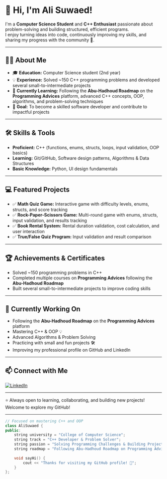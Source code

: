 # 👋 Hi, I'm Ali Suwaed!

I'm a **Computer Science Student** and **C++ Enthusiast** passionate about problem-solving and building structured, efficient programs.  
I enjoy turning ideas into code, continuously improving my skills, and sharing my progress with the community 🚀.  

---

## 🧑‍💻 About Me
- 🎓 **Education:** Computer Science student (2nd year)  
- 💡 **Experience:** Solved ~150 C++ programming problems and developed several small-to-intermediate projects  
- 🌱 **Currently Learning:** Following the **Abu-Hadhoud Roadmap** on the **Programming Advices** platform, advanced C++ concepts, OOP, algorithms, and problem-solving techniques  
- 🎯 **Goal:** To become a skilled software developer and contribute to impactful projects  

---

## 🛠️ Skills & Tools
- **Proficient:** C++ (functions, enums, structs, loops, input validation, OOP basics)  
- **Learning:** Git/GitHub, Software design patterns, Algorithms & Data Structures  
- **Basic Knowledge:** Python, UI design fundamentals  

---

## 💻 Featured Projects
- ✅ **Math Quiz Game:** Interactive game with difficulty levels, enums, structs, and score tracking  
- ✅ **Rock-Paper-Scissors Game:** Multi-round game with enums, structs, input validation, and results tracking  
- ✅ **Book Rental System:** Rental duration validation, cost calculation, and user interaction  
- ✅ **True/False Quiz Program:** Input validation and result comparison  

---

## 🏆 Achievements & Certificates
- Solved ~150 programming problems in C++  
- Completed multiple courses on **Programming Advices** following the **Abu-Hadhoud Roadmap**  
- Built several small-to-intermediate projects to improve coding skills  

---

## 🎯 Currently Working On
- Following the **Abu-Hadhoud Roadmap** on the **Programming Advices** platform  
- Mastering C++ & OOP 💡  
- Advanced Algorithms & Problem Solving  
- Practicing with small and fun projects 🛠️  
- Improving my professional profile on GitHub and LinkedIn  

---

## 📫 Connect with Me
[![LinkedIn](https://tiles.bio/assets/images/landing/tiles-logo-nav.png)](https://tiles.bio/allawi_suwaed)  

---
⭐ Always open to learning, collaborating, and building new projects! Welcome to explore my GitHub!

---
```cpp
// Focused on mastering C++ and OOP
class AliSuwaed {
public:
    string university = "College of Computer Science";
    string track = "C++ Developer & Problem Solver";
    string passion = "Solving Programming Challenges & Building Projects";
    string roadmap = "Following Abu-Hadhoud Roadmap on Programming Advices";
    
    void sayHi() { 
        cout << "Thanks for visiting my GitHub profile! 🚀"; 
    }
};
```
